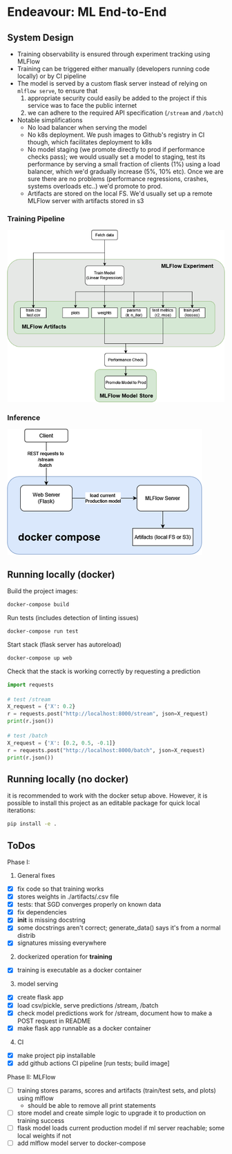 # Endeavour: ML End-to-End

## System Design

* Training observability is ensured through experiment tracking using MLFlow
* Training can be triggered either manually (developers running code locally) or by CI pipeline
* The model is served by a custom flask server instead of relying on `mlflow serve`, to ensure that
  1. appropriate security could easily be added to the project if this service was to face the public internet
  2. we can adhere to the required API specification (`/stream` and `/batch`)
* Notable simplifications
  * No load balancer when serving the model
  * No k8s deployment. We push images to Github's registry in CI though, which facilitates deployment to k8s
  * No model staging (we promote directly to prod if performance checks pass); we would usually set a model to staging, test its performance by serving a small fraction of clients (1%) using a load balancer, which we'd gradually increase (5%, 10% etc). Once we are sure there are no problems (performance regressions, crashes, systems overloads etc..) we'd promote to prod.
  * Artifacts are stored on the local FS. We'd usually set up a remote MLFlow server with artifacts stored in s3


### Training Pipeline
![training_pipeline.png](docs/img/training_pipeline.png)

### Inference
![inference.png](docs/img/inference.png)

## Running locally (docker)

Build the project images:
```bash
docker-compose build
```

Run tests (includes detection of linting issues)
```bash
docker-compose run test
```

Start stack (flask server has autoreload)
```bash
docker-compose up web
```

Check that the stack is working correctly by requesting a prediction
```python
import requests

# test /stream
X_request = {'X': 0.2}
r = requests.post("http://localhost:8000/stream", json=X_request)
print(r.json())

# test /batch
X_request = {'X': [0.2, 0.5, -0.1]}
r = requests.post("http://localhost:8000/batch", json=X_request)
print(r.json())
```


## Running locally (no docker)

it is recommended to work with the docker setup above. However, it is possible to install this project as an editable 
package for quick local iterations:
```bash
pip install -e .
```


## ToDos

Phase I:

1. General fixes
- [x] fix code so that training works
- [x] stores weights in ./artifacts/<date>.csv file
- [x] tests: that SGD converges properly on known data
- [x] fix dependencies
- [x] __init__ is missing docstring
- [x] some docstrings aren't correct; generate_data() says it's from a normal distrib
- [x] signatures missing everywhere
2. dockerized operation for **training** 
- [x] training is executable as a docker container
3. model serving
- [x] create flask app
- [x] load csv/pickle, serve predictions /stream, /batch
- [x] check model predictions work for /stream, document how to make a POST request in README
- [x] make flask app runnable as a docker container
4. CI
- [x] make project pip installable
- [x] add github actions CI pipeline [run tests; build image]
 
Phase II: MLFlow

- [ ] training stores params, scores and artifacts (train/test sets, and plots) using mlflow
   * should be able to remove all print statements
- [ ] store model and create simple logic to upgrade it to production on training success
- [ ] flask model loads current production model if ml server reachable; some local weights if not
- [ ] add mlflow model server to docker-compose
